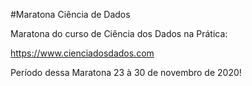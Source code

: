  
#Maratona Ciência de Dados

Maratona do curso de Ciência dos Dados na Prática:

https://www.cienciadosdados.com

Período dessa Maratona 23 à 30 de novembro de 2020!
